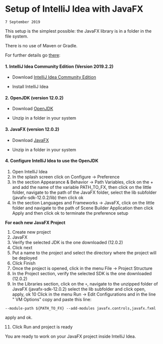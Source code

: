 # Setup of IntelliJ Idea with JavaFX 

`7 September 2019`

This setup is the simplest possible: the JavaFX library is in a folder in the file system.

There is no use of Maven or Gradle.

For further details go [there](https://openjfx.io/openjfx-docs/#IDE-Intellij):



#### 1. IntelliJ Idea Community Edition (Version 2019.2.2)

* Download [IntelliJ Idea Community Edition](https://www.jetbrains.com/idea/download/) 

* Install IntelliJ Idea

#### 2. OpenJDK (version 12.0.2)

* Download [OpenJDK](https://jdk.java.net/12/)

* Unzip in a folder in your system

#### 3. JavaFX (version 12.0.2)

* Download [JavaFX](https://gluonhq.com/products/javafx/)

* Unzip in a folder in your system

#### 4. Configure IntelliJ Idea to use the OpenJDK

1. Open IntelliJ Idea
2. In the splash screen click on Configure -> Preference
3. In the section Appearance & Behavior -> Path Variables, click on the + and add the name of the variable PATH_TO_FX, then click on the little folder, navigate to the path of the JavaFX folder, select the lib subfolder (javafx-sdk-12.0.2/lib) then click ok
4. In the section Languages and Frameworks -> JavaFX, click on the little folder and navigate to the path of Scene Builder Application then click Apply and then click ok to terminate the preference setup

**For each new JavaFX Project**
1. Create new project
2. JavaFX
3. Verify the selected JDK is the one downloaded (12.0.2)
4. Click next
5. Put a name to the project and select the directory where the project will be deployed
6. Click Finish
7. Once the project is opened, click in the menu File -> Project Structure
8. In the Project section, verify the selected SDK is the one downloaded (12.0.2)
9. In the Libraries section, click on the `+`, navigate to the unzipped folder of JavaFX (javafx-sdk-12.0.2) select the lib subfolder and click open, apply, ok
10 Click in the menu Run -> Edit Configurations and in the line " VM Options" copy and paste this line: 

`--module-path ${PATH_TO_FX} --add-modules javafx.controls,javafx.fxml`

apply and ok.

11. Click Run and project is ready


You are ready to work on your JavaFX project inside IntelliJ Idea.


